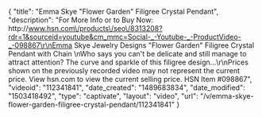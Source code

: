 {
    "title": "Emma Skye  \"Flower Garden\" Filigree Crystal Pendant",
    "description": "For More Info or to Buy Now: http:\/\/www.hsn.com\/products\/seo\/8313208?rdr=1&sourceid=youtube&cm_mmc=Social-_-Youtube-_-ProductVideo-_-098867\r\nEmma Skye Jewelry Designs \"Flower Garden\" Filigree Crystal Pendant with Chain \nWho says you can't be delicate and still manage to attract attention? The curve and sparkle of this filigree design...\r\nPrices shown on the previously recorded video may not represent the current price.  View hsn.com to view the current selling price. HSN Item #098867",
    "videoid": "112341841",
    "date_created": "1489683834",
    "date_modified": "1503418492",
    "type": "captivate",
    "layout": "video",
    "url": "\/v\/emma-skye-flower-garden-filigree-crystal-pendant\/112341841"
}